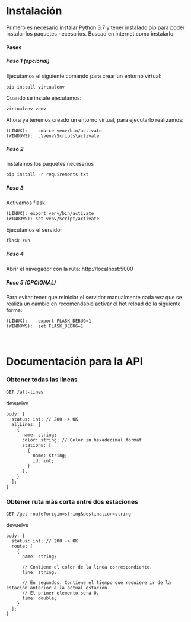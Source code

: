 # Instalación

Primero es necesario instalar Python 3.7 y tener instalado pip para poder instalar los paquetes necesarios.
Buscad en internet como instalarlo.
<br>

#### Pasos

##### Paso 1 (opcional)

Ejecutamos el siguiente comando para crear un entorno virtual:

```
pip install virtualenv
```

Cuando se instale ejecutamos:

```
virtualenv venv
```

Ahora ya tenemos creado un entorno virtual, para ejecutarlo realizamos:

```
(LINUX):    source venv/bin/activate
(WINDOWS):  .\venv\Scripts\activate
```

##### Paso 2

Instalamos los paquetes necesarios

```
pip install -r requirements.txt
```

##### Paso 3

Activamos flask.

```
(LINUX): export venv/bin/activate
(WINDOWS): set venv/Script/activate
```

Ejecutamos el servidor

```
flask run
```

##### Paso 4

Abrir el navegador con la ruta: http://localhost:5000

##### Paso 5 (OPCIONAL)

Para evitar tener que reiniciar el servidor manualmente cada vez que se realiza un cambio en recomendable activar el hot reload de la siguiente forma:

```
(LINUX):    export FLASK_DEBUG=1
(WINDOWS):  set FLASK_DEBUG=1
```

<br>

# Documentación para la API

### Obtener todas las líneas

```
GET /all-lines

```

devuelve

```
body: {
  status: int; // 200 -> OK
  allLines: [
    {
      name: string;
      color: string; // Color in hexadecimal format
      stations: [
        {
          name: string;
          id: int;
        }
      ];
    }
  ];
}

```

### Obtener ruta más corta entre dos estaciones

```
GET /get-route?origin=string&destination=string

```

devuelve

```
body: {
  status: int; // 200 -> OK
  route: [
    {
      name: string;

      // Contiene el color de la línea correspondiente.
      line: string;

      // En segundos. Contiene el tiempo que requiere ir de la estación anterior a la actual estación.
      // El primer elemento será 0.
      time: double;
    }
  ];
}

```

```

```
